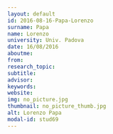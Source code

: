 ```yaml
---
layout: default 
id: 2016-08-16-Papa-Lorenzo
surname: Papa
name: Lorenzo
university: Univ. Padova
date: 16/08/2016
aboutme: 
from: 
research_topic: 
subtitle: 
advisor: 
keywords: 
website: 
img: no_picture.jpg
thumbnail: no_picture_thumb.jpg
alt: Lorenzo Papa
modal-id: stud69
---
```

